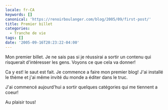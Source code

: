 ```yaml
---
locale: fr-CA
keywords: []
canonical: 'https://renoirboulanger.com/blog/2005/09/first-post/'
title: Premier billet
categories:
  - Tranche de vie
tags: []
date: '2005-09-16T20:23:22-04:00'
---
```


Mon premier billet. Je ne sais pas si je réussirai a sortir un contenu qui risquerait d'intéresser les gens. Voyons ce que cela va donner!

Ca y est! le saut est fait. Je commence a faire mon premier blog! J'ai installé le thème et j'ai même invité du monde a éditer dans le truc.

J'ai commencé aujourd'hui a sortir quelques catégories qui me tiennent a coeur!

Au plaisir tous!
